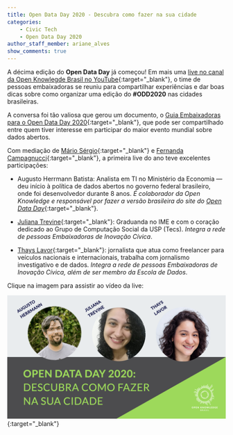 ```yaml
---
title: Open Data Day 2020 - Descubra como fazer na sua cidade
categories:
    - Civic Tech
    - Open Data Day 2020
author_staff_member: ariane_alves
show_comments: true
---
```

A décima edição do __Open Data Day__ já começou! Em mais uma [live no canal da Open Knowlegde Brasil no YouTube](https://youtu.be/MGceIuNm2xY){:target="_blank"}, o time de pessoas embaixadoras se reuniu para compartilhar experiências e dar boas dicas sobre como organizar uma edição do __#ODD2020__ nas cidades brasileiras. 

A conversa foi tão valiosa que gerou um documento, o [Guia Embaixadoras para o Open Data Day 2020](https://github.com/okfn-brasil/embaixadoras/blob/master/Guia-ODD2020.md){:target="_blank"}, que pode ser compartilhado entre quem tiver interesse em participar do maior evento mundial sobre dados abertos. 


Com mediação de [Mário Sérgio](https://twitter.com/sergiomarioq){:target="_blank"} e [Fernanda Campagnucci](https://twitter.com/fecampa){:target="_blank"}, a primeira live do ano teve excelentes participações:

-   Augusto Herrmann Batista: Analista em TI no Ministério da Economia — deu início à política de dados abertos no governo federal brasileiro, onde foi desenvolvedor durante 8 anos. _É colaborador da Open Knowledge e responsável por fazer a versão brasileira do site do_ [_Open Data Day_](https://opendataday.org/pt_br/){:target="_blank"}.

-   [Juliana Trevine](https://twitter.com/_jtrevine){:target="_blank"}: Graduanda no IME e com o coração dedicado ao Grupo de Computação Social da USP (Tecs). _Integra a rede de pessoas Embaixadoras de Inovação Cívica_.

-   [Thays Lavor](https://twitter.com/thayslavor){:target="_blank"}: jornalista que atua como freelancer para veículos nacionais e internacionais, trabalha com jornalismo investigativo e de dados. _Integra a rede de pessoas Embaixadoras de Inovação Cívica, além de ser membro da Escola de Dados_.

Clique na imagem para assistir ao vídeo da live:

[![Live sobre Open Data Day](/images/posts/2020-01-21-capa-live-ODD.png)](https://youtu.be/MGceIuNm2xY){:target="_blank"}  
